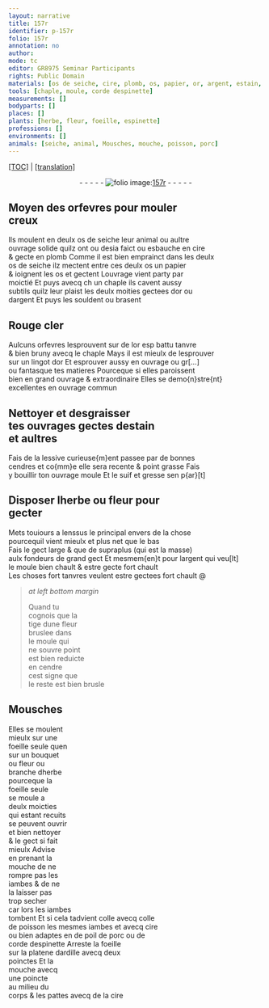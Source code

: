 ```yaml
---
layout: narrative
title: 157r
identifier: p-157r
folio: 157r
annotation: no
author:
mode: tc
editor: GR8975 Seminar Participants
rights: Public Domain
materials: [os de seiche, cire, plomb, os, papier, or, argent, estain, cendres, suif, gresse, colle de poisson, poil de porc, dardille]
tools: [chaple, moule, corde despinette]
measurements: []
bodyparts: []
places: []
plants: [herbe, fleur, foeille, espinette]
professions: []
environments: []
animals: [seiche, animal, Mousches, mouche, poisson, porc]
---
```


<p><a href="{{ site.baseurl }}/diplomatic/">[TOC]</a> | <a href="{{ site.baseurl }}/texts/p-157r_tl/">[translation]</a></p><div class="folio" align="center">- - - - - <a href="http://gallica.bnf.fr/ark:/12148/btv1b10500001g/f319.item.r=" target="_blank"><img src="https://cu-mkp.github.io/2017-workshop-edition/assets/photo-icon.png" alt="folio image: " style="display:inline-block; margin-bottom:-3px;"/>157r</a> - - - - - </div>  
  

## Moyen des orfevres pour mouler<br/> creux

 
Ils moulent en deulx <span class="m">os de <span class="al">seiche</span></span> leur <span class="al">animal</span> ou aultre<br/> ouvrage solide quilz ont ou desia faict ou esbauche en <span class="m">cire</span><br/> & gecte en <span class="m">plomb</span> Comme il est bien emprainct dans les deulx<br/> <span class="m">os de <span class="al">seiche</span></span> ilz mectent entre ces deulx <span class="m">os</span> un <span class="m">papier</span><br/> & ioignent les <span class="m">os</span> et gectent Louvrage vient party par<br/> moictié Et puys avecq <span class="del">ch</span> un <span class="tl">chaple</span> ils cavent aussy<br/> subtils quilz leur plaist les deulx moities gectees d<span class="m">or</span> ou<br/> d<span class="m">argent</span> Et puys les souldent ou brasent
 
 
  

## Rouge cler 

 
Aulcuns orfevres lesprouvent sur de l<span class="m">or</span> <span class="del">esp</span> battu tanvre<br/> & bien bruny avecq le <span class="tl">chaple</span> Mays il est mieulx de lesprouver<br/> sur un lingot d<span class="m">or</span> Et esprouver aussy en ouvrage ou gr[…]<br/> ou fantasque tes matieres Pourceque si elles paroissent<br/> bien en grand ouvrage & extraordinaire Elles se demo{n}stre{nt}<br/> excellentes en ouvrage commun 
 
 
  

## Nettoyer et desgraisser<br/> tes ouvrages gectes d<span class="m">estain</span><br/> et aultres

 
Fais de la lessive curieuse{m}ent passee par de bonnes<br/> <span class="m">cendres</span> et co{mm}e elle sera recente & point grasse Fais<br/> y bouillir ton ouvrage moule Et le <span class="m">suif</span> et <span class="m">gresse</span> sen p{ar}[t]
  
 
  

## Disposer l<span class="pa">herbe</span> ou fleur pour<br/> gecter

 
Mets touiours a lenssus le principal envers de la chose<br/> pourcequil vient mieulx et plus net que le bas<br/> Fais le gect large & que de supraplus (qui est la masse)<br/> aulx fondeurs de grand gect <span class="del">Et</span> mesmem{en}t pour l<span class="m">argent</span> qui veu[lt]<br/> le <span class="tl">moule</span> bien chault & estre gecte fort chault<br/> Les choses fort tanvres veulent estre gectees fort chault
 @ 
> *at left bottom margin*
> 
> 
>   Quand tu<br/> cognois que la<br/> tige dune <span class="pa">fleur</span><br/> bruslee dans<br/> le <span class="tl">moule</span> qui<br/> ne souvre point<br/> est bien reduicte<br/> en cendre<br/> cest signe que<br/> le reste est bien brusle
 
 
  

## <span class="al">Mousches</span>

 
Elles se moulent<br/> mieulx sur une<br/> <span class="pa">foeille</span> seule que<span class="del">n</span><br/> sur un bouquet<br/> ou <span class="pa">fleur</span> ou<br/> branche d<span class="pa">herbe</span><br/> pourceque la<br/> <span class="pa">foeille</span> seule<br/> se moule a<br/> deulx moicties<br/> qui estant recuits<br/> se peuvent ouvrir<br/> et bien nettoyer<br/> & le gect si fait<br/> mieulx Advise<br/> en prenant la<br/> <span class="al">mouche</span> de ne<br/> rompre pas les<br/> iambes & de ne<br/> la laisser pas<br/> trop secher<br/> car lors les iambes<br/> tombent Et si cela tadvient colle avecq <span class="m">colle<br/> de <span class="al">poisson</span></span> les mesmes iambes et avecq <span class="m">cire</span><br/> ou bien adaptes en de <span class="m">poil de <span class="al">porc</span></span> ou de<br/> <span class="tl">corde d<span class="pa">espinette</span></span> Arreste la <span class="pa">foeille</span><br/> sur la platene <span class="m">dardille</span> avecq deux<br/> poinctes Et la<br/> <span class="al">mouche</span> avecq<br/> une poincte<br/> au milieu du<br/> corps & les pattes avecq de la <span class="m">cire</span>
 
